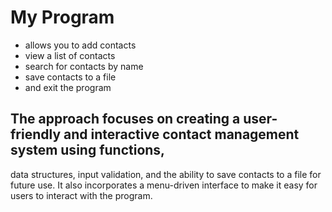 # My Program
*  allows you to add contacts
* view a list of contacts
* search for contacts by name
* save contacts to a file
* and exit the program
## The approach focuses on creating a user-friendly and interactive contact management system using functions,
data structures, input validation,
and the ability to save contacts to a file for future use.
It also incorporates a menu-driven interface to make it easy for users to interact with the program.

